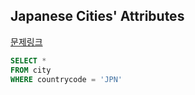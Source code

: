 ## Japanese Cities' Attributes

[문제링크](https://www.hackerrank.com/challenges/japanese-cities-attributes/problem?isFullScreen=true)
```sql
SELECT *
FROM city
WHERE countrycode = 'JPN'
```
